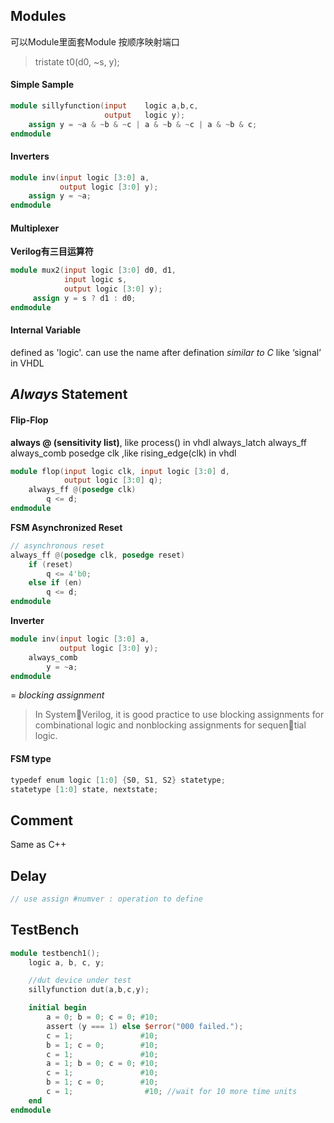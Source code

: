 ## Modules
可以Module里面套Module 按顺序映射端口
> tristate t0(d0, ~s, y);
#### Simple Sample
```verilog
module sillyfunction(input    logic a,b,c,
					 output   logic y);
    assign y = ~a & ~b & ~c | a & ~b & ~c | a & ~b & c;
endmodule
```
#### Inverters
```verilog
module inv(input logic [3:0] a,
		   output logic [3:0] y);
	assign y = ~a;
endmodule
```
#### Multiplexer 
**Verilog有三目运算符**
```verilog
module mux2(input logic [3:0] d0, d1,
			input logic s,
			output logic [3:0] y);
	 assign y = s ? d1 : d0;
endmodule
```
#### Internal Variable
defined as 'logic'. can use the name after defination *similar to C*
like ‘signal’ in VHDL

## *Always* Statement
#### Flip-Flop  
**always @ (sensitivity list)**, like process() in vhdl
always_latch always_ff always_comb
posedge clk ,like rising_edge(clk) in vhdl
```verilog
module flop(input logic clk, input logic [3:0] d, 
			output logic [3:0] q); 
	always_ff @(posedge clk) 
		q <= d; 
endmodule
```
**FSM Asynchronized Reset**
```verilog
// asynchronous reset 
always_ff @(posedge clk, posedge reset) 
	if (reset) 
		q <= 4'b0;
	else if (en) 
		q <= d; 
endmodule
```
**Inverter**
```verilog
module inv(input logic [3:0] a, 
		   output logic [3:0] y); 
	always_comb
		y = ~a;
endmodule
```
= *blocking assignment*
> In SystemVerilog, it is good practice to use blocking assignments for combinational logic and nonblocking assignments for sequential logic.

#### FSM type
```verilog
typedef enum logic [1:0] {S0, S1, S2} statetype; 
statetype [1:0] state, nextstate;
```

## Comment
Same as C++
## Delay
```verilog
// use assign #numver : operation to define
```
## TestBench
```verilog
module testbench1();
	logic a, b, c, y;

	//dut device under test
	sillyfunction dut(a,b,c,y);

	initial begin
		a = 0; b = 0; c = 0; #10; 
		assert (y === 1) else $error("000 failed.");
		c = 1;               #10; 
		b = 1; c = 0;        #10; 
		c = 1;               #10; 
		a = 1; b = 0; c = 0; #10; 
		c = 1;         		 #10; 
		b = 1; c = 0;        #10; 
		c = 1;                #10; //wait for 10 more time units
	end 
endmodule
```